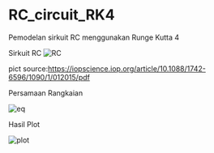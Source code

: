 # RC_circuit_RK4
Pemodelan sirkuit RC menggunakan Runge Kutta 4

Sirkuit RC
![RC](https://user-images.githubusercontent.com/16162415/72775248-2f752000-3c40-11ea-86aa-b1d3bfbadcf9.PNG)

pict source:https://iopscience.iop.org/article/10.1088/1742-6596/1090/1/012015/pdf

Persamaan Rangkaian

![eq](https://user-images.githubusercontent.com/16162415/72775358-a7dbe100-3c40-11ea-90e3-a9793e433dbd.png)


Hasil Plot

![plot](https://user-images.githubusercontent.com/16162415/72775277-529fcf80-3c40-11ea-97c7-b3c9174f2722.png)
